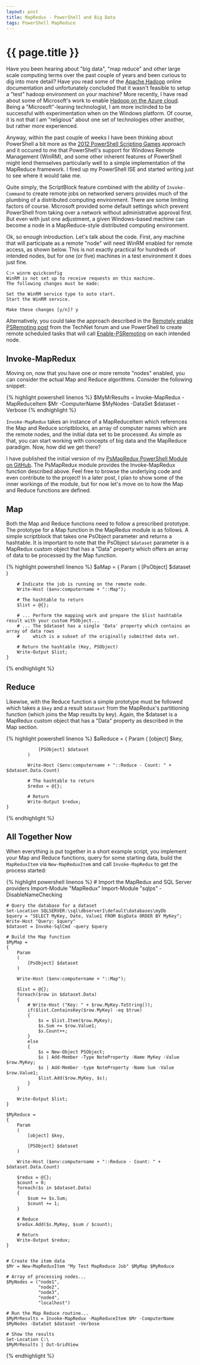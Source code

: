 ```yaml
---
layout: post
title: MapRedux - PowerShell and Big Data
tags: PowerShell MapReduce
---
```

{{ page.title }}
====================
Have you been hearing about "big data", "map reduce" and other large scale computing terms over the past couple of years and been 
curious to dig into more detail? Have you read some of the [Apache Hadoop](http://hadoop.apache.org/) online documentation and unfortunately concluded that it 
wasn't feasible to setup a "test" hadoop environment on your machine? More recently, I have read about some of Microsoft's work to 
enable [Hadoop on the Azure cloud](https://www.hadooponazure.com/). Being a "Microsoft"-leaning technologist, I am more inclinded to be successful with experimentation 
when on the Windows platform. Of course, it is not that I am "religious" about one set of technologies other another, but rather more experienced.

Anyway, within the past couple of weeks I have been thinking about PowerShell a bit more as the [2012 PowerShell Scripting Games](http://blogs.technet.com/b/heyscriptingguy/archive/2012/03/27/how-to-register-for-the-2012-powershell-scripting-games.aspx)
approach and it occured to me that PowerShell's support for Windows Remote Management (WinRM), and some other inherent features of PowerShell 
might lend themselves particularly well to a simple implementation of the MapReduce framework. I fired up my PowerShell ISE and started 
writing just to see where it would take me.

Quite simply, the ScriptBlock feature combined with the ability of `Invoke-Command` to create remote jobs on networked servers provides 
much of the plumbing of a distributed computing environment. There are some limiting factors of course. Microsoft provided some default 
settings which prevent PowerShell from taking over a network without administrative approval first. But even with just one adjustment, 
a given Windows-based machine can become a node in a MapReduce-style distributed computing environment. 

Ok, so enough introduction. Let's talk about the code. First, any machine that will participate as a remote "node" will need 
WinRM enabled for remote access, as shown below. This is not exactly practical for hundreds of intended nodes, but for one (or five) 
machines in a test environment it does just fine. 

    C:> winrm quickconfig
    WinRM is not set up to receive requests on this machine.
    The following changes must be made:

    Set the WinRM service type to auto start.
    Start the WinRM service.

    Make these changes [y/n]? y

Alternatively, you could take the approach described in the [Remotely enable PSRemoting post](http://social.technet.microsoft.com/Forums/en-US/winserverpowershell/thread/0800c68c-8cfb-4d6f-9c05-0e1a33412941/) 
from the TechNet forum and use PowerShell to create remote scheduled tasks that will call [Enable-PSRemoting](http://technet.microsoft.com/en-us/library/dd819498.aspx) on each intended node.

Invoke-MapRedux
---------------
Moving on, now that you have one or more remote "nodes" enabled, you can consider the actual Map and Reduce algorithms. Consider the following snippet:

{% highlight powershell linenos %}
    $MyMrResults = Invoke-MapRedux -MapReduceItem $Mr -ComputerName $MyNodes -DataSet $dataset -Verbose
{% endhighlight %}

`Invoke-MapRedux` takes an instance of a MapReduceItem which references the Map and Reduce scriptblocks, an array of computer names which 
are the remote nodes, and the initial data set to be processed. As simple as that, you can start working with concepts of big data 
and the MapReduce paradigm. Now, how did we get there? 

I have published the initial version of my [PsMapRedux PowerShell Module on GitHub](https://github.com/dwdii/PsMapRedux). The PsMapRedux module provides the Invoke-MapRedux function 
described above. Feel free to browse the underlying code and even contribute to the project! In a later post, I plan to show some of the 
inner workings of the module, but for now let's move on to how the Map and Reduce functions are defined. 

Map
---
Both the Map and Reduce functions need to follow a prescribed prototype. The prototype for a Map function in the MapRedux module is as follows. 
A simple scriptblock that takes one PsObject parameter and returns a hashtable. It is important to note that the PsObject `$dataset` parameter is a 
MapRedux custom object that has a "Data" property which offers an array of data to be processed by the Map function.

{% highlight powershell linenos %}
	$aMap = 
	{
		Param
		(
			[PsObject] $dataset
		)

		# Indicate the job is running on the remote node.
		Write-Host ($env:computername + "::Map");

		# The hashtable to return
		$list = @{};

		# ... Perform the mapping work and prepare the $list hashtable result with your custom PSObject...
		# ... The $dataset has a single 'Data' property which contains an array of data rows 
		#     which is a subset of the originally submitted data set.

		# Return the hashtable (Key, PSObject)
		Write-Output $list;
	}
{% endhighlight %}

Reduce
------
Likewise, with the Reduce function a simple prototype must be followed which takes a `$key` and a result `$dataset` from the MapRedux's 
partitioning function (which joins the Map results by key). Again, the $dataset is a MapRedux custom object that has a "Data" property as 
described in the Map section.

{% highlight powershell linenos %}
     $aReduce =
     { 
            Param
            (
                [object] $key,

                [PSObject] $dataset
            )

            Write-Host ($env:computername + "::Reduce - Count: " + $dataset.Data.Count)

            # The hashtable to return
            $redux = @{};

            # Return    
            Write-Output $redux;
    }
{% endhighlight %}

All Together Now
----------------
When everything is put together in a short example script, you implement your Map and Reduce functions, query for some starting data, 
build the `MapReduxItem` via `New-MapReduxItem` and call `Invoke-MapRedux` to get the process started:

{% highlight powershell linenos %}
    # Import the MapRedux and SQL Server providers
    Import-Module "MapRedux"
    Import-Module "sqlps" -DisableNameChecking

    # Query the database for a dataset
    Set-Location SQLSERVER:\sql\dbserver1\default\databases\myDb
    $query = "SELECT MyKey, Date, Value1 FROM BigData ORDER BY MyKey";
    Write-Host "Query: $query"
    $dataset = Invoke-SqlCmd -query $query

    # Build the Map function
    $MyMap =
    { 
        Param
        (
            [PsObject] $dataset
        )

        Write-Host ($env:computername + "::Map");

        $list = @{};
        foreach($row in $dataset.Data)
        {
            # Write-Host ("Key: " + $row.MyKey.ToString());
            if($list.ContainsKey($row.MyKey) -eq $true)
            {
                $s = $list.Item($row.MyKey);
                $s.Sum += $row.Value1;
                $s.Count++;
            }
            else
            {
                $s = New-Object PSObject;
                $s | Add-Member -Type NoteProperty -Name MyKey -Value $row.MyKey;
                $s | Add-Member -type NoteProperty -Name Sum -Value $row.Value1;
                $list.Add($row.MyKey, $s);
            }
        }

        Write-Output $list;
    }

    $MyReduce =
    { 
        Param
        (
            [object] $key,

            [PSObject] $dataset
        )

        Write-Host ($env:computername + "::Reduce - Count: " + $dataset.Data.Count)

        $redux = @{};
        $count = 0;
        foreach($s in $dataset.Data)
        {
            $sum += $s.Sum;
            $count += 1;
        }

        # Reduce
        $redux.Add($s.MyKey, $sum / $count);

        # Return    
        Write-Output $redux;
    }


    # Create the item data
    $Mr = New-MapReduxItem "My Test MapReduce Job" $MyMap $MyReduce 

    # Array of processing nodes...      
    $MyNodes = ("node1",  
                "node2",  
                "node3", 
                "node4", 
                "localhost")

    # Run the Map Reduce routine...
    $MyMrResults = Invoke-MapRedux -MapReduceItem $Mr -ComputerName $MyNodes -DataSet $dataset -Verbose

    # Show the results
    Set-Location C:\
    $MyMrResults | Out-GridView
{% endhighlight %}
